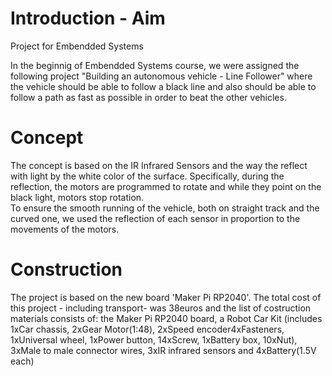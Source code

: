 # Introduction - Aim
Project for Embendded Systems

  In the beginnig of Embendded Systems course, we were assigned the following project "Building an autonomous vehicle - Line Follower" where the vehicle should be able to follow a black line and also should be able to follow a path as fast as possible in order to beat the other vehicles. 
  
  
# Concept
  The concept is based on the IR Infrared Sensors and the way the reflect with light by the white color of the surface. Specifically, during the reflection, the motors are programmed to rotate and while they point on the black light, motors stop rotation.  
To ensure the smooth running of the vehicle, both on straight track and the curved one, we used the reflection of each sensor in proportion to the movements of the motors. 

# Construction
  The project is based on the new board 'Maker Pi RP2040'. 
  The total cost of this project - including transport- was 38euros and the list of costruction materials consists of: the Maker Pi RP2040 board, a Robot Car Kit (includes 1xCar chassis, 2xGear Motor(1:48), 2xSpeed encoder4xFasteners, 1xUniversal wheel, 1xPower button, 14xScrew, 1xBattery box, 10xNut), 3xMale to male connector wires, 3xIR infrared sensors and 4xBattery(1.5V each) 
  
  

  


